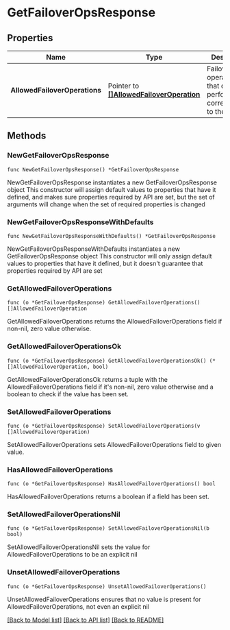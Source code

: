 # GetFailoverOpsResponse

## Properties

Name | Type | Description | Notes
------------ | ------------- | ------------- | -------------
**AllowedFailoverOperations** | Pointer to [**[]AllowedFailoverOperation**](AllowedFailoverOperation.md) | Failover operations that can be performed corresponding to the view id. | [optional] 

## Methods

### NewGetFailoverOpsResponse

`func NewGetFailoverOpsResponse() *GetFailoverOpsResponse`

NewGetFailoverOpsResponse instantiates a new GetFailoverOpsResponse object
This constructor will assign default values to properties that have it defined,
and makes sure properties required by API are set, but the set of arguments
will change when the set of required properties is changed

### NewGetFailoverOpsResponseWithDefaults

`func NewGetFailoverOpsResponseWithDefaults() *GetFailoverOpsResponse`

NewGetFailoverOpsResponseWithDefaults instantiates a new GetFailoverOpsResponse object
This constructor will only assign default values to properties that have it defined,
but it doesn't guarantee that properties required by API are set

### GetAllowedFailoverOperations

`func (o *GetFailoverOpsResponse) GetAllowedFailoverOperations() []AllowedFailoverOperation`

GetAllowedFailoverOperations returns the AllowedFailoverOperations field if non-nil, zero value otherwise.

### GetAllowedFailoverOperationsOk

`func (o *GetFailoverOpsResponse) GetAllowedFailoverOperationsOk() (*[]AllowedFailoverOperation, bool)`

GetAllowedFailoverOperationsOk returns a tuple with the AllowedFailoverOperations field if it's non-nil, zero value otherwise
and a boolean to check if the value has been set.

### SetAllowedFailoverOperations

`func (o *GetFailoverOpsResponse) SetAllowedFailoverOperations(v []AllowedFailoverOperation)`

SetAllowedFailoverOperations sets AllowedFailoverOperations field to given value.

### HasAllowedFailoverOperations

`func (o *GetFailoverOpsResponse) HasAllowedFailoverOperations() bool`

HasAllowedFailoverOperations returns a boolean if a field has been set.

### SetAllowedFailoverOperationsNil

`func (o *GetFailoverOpsResponse) SetAllowedFailoverOperationsNil(b bool)`

 SetAllowedFailoverOperationsNil sets the value for AllowedFailoverOperations to be an explicit nil

### UnsetAllowedFailoverOperations
`func (o *GetFailoverOpsResponse) UnsetAllowedFailoverOperations()`

UnsetAllowedFailoverOperations ensures that no value is present for AllowedFailoverOperations, not even an explicit nil

[[Back to Model list]](../README.md#documentation-for-models) [[Back to API list]](../README.md#documentation-for-api-endpoints) [[Back to README]](../README.md)


